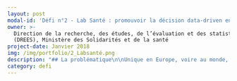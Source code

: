 ```yaml
---
layout: post
modal-id: 'Défi n°2 - Lab Santé : promouvoir la décision data-driven en matière de santé'
owner: >-
  Direction de la recherche, des études, de l’évaluation et des statistiques
  (DREES), Ministère des Solidarités et de la santé
project-date: Janvier 2018
img: /img/portfolio/2_Labsanté.png
description: "## La problématique\n\nUnique en Europe, voire au monde, **le système national des données de santé (SNDS) constitue une avancée considérable\npour analyser et améliorer la santé de la population**.\n\nGéré par la Caisse\nnationale de l’assurance maladie des travailleurs salariés (CNAMTS), le SNDS\npermettra de chainer les données de l’assurance maladie, des hôpitaux, des\ncauses médicales des décès, celles relatives au handicap ainsi qu’un\néchantillon de données en provenance des organismes d’assurance maladie\ncomplémentaire. Les deux premières catégories sont déjà disponibles et la\ntroisième devrait alimenter le SNDS dès le deuxième semestre 2017.\n\nCes données\nsont donc d’une grande richesse pour améliorer la connaissance de l’ensemble des\naspects du système de santé : financement des soins, offre de soin, parcours de\nsoin et recours aux soins de la population.\n\n**Néanmoins, le SNDS est une masse\nd’informations brutes dont la mobilisation complexe ne permet pas son\nexploitation dans le temps de la décision politique**.\n\n## Le défi : valoriser les données du SNDS afin d'améliorer les politiques publiques en matière de santé\n\nPour rationaliser l'exploitation du SNDS\net répondre dans le temps de la décision politique, plusieurs dimensions du défi :\n\n* Mieux connaître, structure et harmoniser les données du SNDS. Par exemple : réaliser une documentation stable, penser des tables intermédiaires, construire des indicateurs mobilisables rapidement, etc.\n* Mobiliser des techniques d'analyse statistique avancées pour produire des\n  indicateurs sur des problématiques spécifiques. Par exemple : machine learning\n  pour la prédiction des durées moyennes de séjour à l’hôpital, analyse de réseau\n  pour l'étude des réseaux informels de professionnels de santé...\n* Restituer et valoriser ces analyses sous une forme ergonomique, pédagogique\n  et accessible au plus grand nombre. Par exemple : de la visualisation\n  interactive au niveau des Agences régionales de santé pour le suivi de\n  différentes pathologies, ou la montée en charge de certains traitements\n  innovants, ou de dispositifs de prévention…\n\nL'idée est donc bien de faciliter et de raccourcir les délais d’exploitation et de circulation des données du SNDS afin de développer des services à destination des acteurs publics de la santé. Un EIG de la promotion 1 a d'ailleurs proposé une utilisation des données de santé afin de mieux visualiser les parcours de soins. Cette application, développée avec des données tests, pourrait être l'une de celles à déployer et expérimenter dans les ARS.\n\nCette nouvelle forme d’organisation nécessite\nune phase d’expérimentation pour formaliser l’offre de service la plus\npertinente possible auprès des utilisateurs experts et des utilisateurs\nmétiers.\n\nUne équipe sera également recrutée à la fin de cette phase pour\npérenniser les avancées du défi et diriger cette cellule.\n\n## 3 entrepreneur•neuse•s recherché•e•s\n\n* DATASCIENCE (2 profils) : constituer des bases de données intermédiaires et améliorer la documentation du SNDS. Expériences : manipulation de données massives et complexes, connaissances de logiciels et langages tels que SAS, R ou Python, machine learning.\n* DATAVISUALISATION & DESIGN DE SERVICE : organiser la visualisation/restitution des résultats. Expertises recherchées : compétences en R, RShiny, expertise en visualisation de données et en design de service.\n\n*Une connaissance préalable des données du SNDS (et de leurs spécificités juridiques) pour l'un•e des EIG et/ou des connaissances médicales pour concourir à l'autonomie de l'équipe sur la manipulation des données serait un grand plus.*\n\n*Une connaissance du management de l'innovation et des méthodes de travail agiles serait un atout pour faire en sorte d'arriver à livrer des outils utilisables, même si perfectibles, dès la fin du défi.*\n\n## Votre mentor : Stéphanie Combes\n\n![undefined](/img/portfolio/photostephaniecombes.png)\n\nJe travaille la donnée depuis 7 ans, données textuelles,\ndonnées d’image, données structurées. Python, R, Rshiny sont mes amis.\nData-scientist à l'Insee ces dernières années, je suis arrivée à la DREES avec\nl'envie d'exploiter le potentiel de ces données de santé avec un nouveau\nregard.\n\n*\"Vous pensez être la réincarnation d'un couteau suisse\n? Vous aimez la donnée, en particulier quand elle est complexe, hétérogène,\ndifficile à saisir ? Vous pratiquez le machine learning, la visualisation, vous\ncodez ? Vous êtes pragmatique et au plus près des besoins métiers \_? Vous\nsouhaitez développer des produits ergonomiques et \_fonctionnels ? Vous\nêtes sociable, vous avez envie de découvrir la donnée médicale ou vous la\nconnaissez déjà, et vous êtes conscient•e des enjeux qui l'entourent\_?*\n\n*Dans ce cas-là, candidatez \_sur notre projet. Les\ndonnées de l’assurance maladie n’auront plus aucun secret pour vous, vous\npourrez créer des outils d’aide à la décision, interactifs et agréables, qu’ils\nsoient à destination des hôpitaux, de l’assurance maladie, ou des patients.\_»*\n\n## **[Postuler au défi Lab santé ](https://framaforms.org/candidature-entrepreneurs-dinteret-general-promotion-2-1501592391)**\n\nEn savoir plus sur le défi >> LIEN PRESENTATION."
category: defi
---
```













